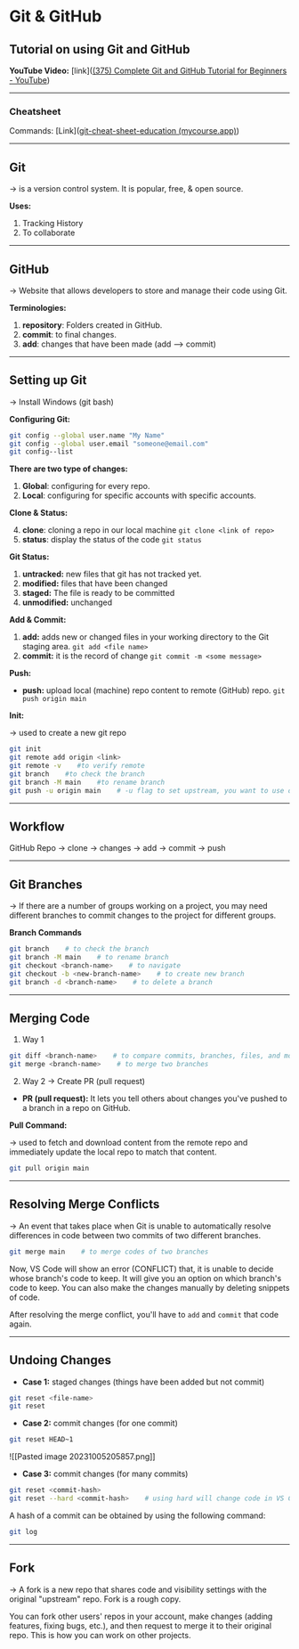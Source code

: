 # Git & GitHub

## Tutorial on using Git and GitHub

**YouTube Video:** \[link]\([(375) Complete Git and GitHub Tutorial for Beginners - YouTube](https://www.youtube.com/watch?v=Ez8F0nW6S-w\&ab\_channel=ApnaCollege))

***

### Cheatsheet

Commands: \[Link]\([git-cheat-sheet-education (mycourse.app)](https://lwfiles.mycourse.app/62a6cd5e1e9e2fbf212d608d-public/publicFiles/git-cheat-sheet-education.pdf))

***

## Git

\-> is a version control system. It is popular, free, & open source.

**Uses:**

1. Tracking History
2. To collaborate

***

## GitHub

\-> Website that allows developers to store and manage their code using Git.

**Terminologies:**

1. **repository**: Folders created in GitHub.
2. **commit**: to final changes.
3. **add**: changes that have been made (add --> commit)

***

## Setting up Git

\-> Install Windows (git bash)

**Configuring Git:**

```bash
git config --global user.name "My Name"
git config --global user.email "someone@email.com"
git config--list
```

**There are two type of changes:**

1. **Global**: configuring for every repo.
2. **Local**: configuring for specific accounts with specific accounts.

**Clone & Status:**

4. **clone**: cloning a repo in our local machine `git clone <link of repo>`
5. **status**: display the status of the code `git status`

**Git Status:**

1. **untracked:** new files that git has not tracked yet.
2. **modified:** files that have been changed
3. **staged:** The file is ready to be committed
4. **unmodified:** unchanged

**Add & Commit:**

1. **add:** adds new or changed files in your working directory to the Git staging area. `git add <file name>`
2. **commit:** it is the record of change `git commit -m <some message>`

**Push:**

* **push:** upload local (machine) repo content to remote (GitHub) repo. `git push origin main`

**Init:**

\-> used to create a new git repo

```bash
git init
git remote add origin <link>
git remote -v    #to verify remote
git branch    #to check the branch
git branch -M main    #to rename branch
git push -u origin main    # -u flag to set upstream, you want to use origin main in future also
```

***

## Workflow

GitHub Repo -> clone -> changes -> add -> commit -> push

***

## Git Branches

\-> If there are a number of groups working on a project, you may need different branches to commit changes to the project for different groups.

**Branch Commands**

```bash
git branch    # to check the branch
git branch -M main    # to rename branch
git checkout <branch-name>    # to navigate
git checkout -b <new-branch-name>    # to create new branch
git branch -d <branch-name>    # to delete a branch
```

***

## Merging Code

1. Way 1

```bash
git diff <branch-name>    # to compare commits, branches, files, and more
git merge <branch-name>    # to merge two branches
```

2. Way 2 -> Create PR (pull request)

* **PR (pull request):** It lets you tell others about changes you've pushed to a branch in a repo on GitHub.

**Pull Command:**

\-> used to fetch and download content from the remote repo and immediately update the local repo to match that content.

```bash
git pull origin main
```

***

## Resolving Merge Conflicts

\-> An event that takes place when Git is unable to automatically resolve differences in code between two commits of two different branches.

```bash
git merge main    # to merge codes of two branches
```

Now, VS Code will show an error (CONFLICT) that, it is unable to decide whose branch's code to keep. It will give you an option on which branch's code to keep. You can also make the changes manually by deleting snippets of code.

After resolving the merge conflict, you'll have to `add` and `commit` that code again.

***

## Undoing Changes

* **Case 1:** staged changes (things have been added but not commit)

```bash
git reset <file-name>
git reset
```

* **Case 2:** commit changes (for one commit)

```bash
git reset HEAD~1
```

!\[\[Pasted image 20231005205857.png]]

* **Case 3:** commit changes (for many commits)

```bash
git reset <commit-hash>    
git reset --hard <commit-hash>    # using hard will change code in VS Code also
```

A hash of a commit can be obtained by using the following command:

```bash
git log
```

***

## Fork

\-> A fork is a new repo that shares code and visibility settings with the original "upstream" repo. Fork is a rough copy.

You can fork other users' repos in your account, make changes (adding features, fixing bugs, etc.), and then request to merge it to their original repo. This is how you can work on other projects.
